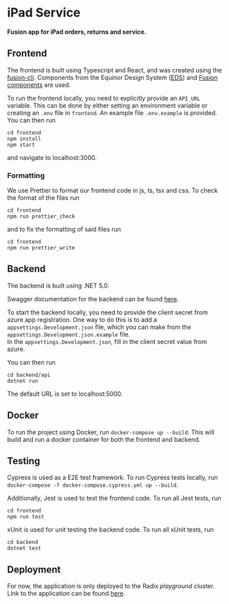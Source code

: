 # iPad Service
**Fusion app for iPad orders, returns and service.**

## Frontend
The frontend is built using Typescript and React, and was created using the
[fusion-cli](https://github.com/equinor/fusion-cli). Components from the
Equinor Design System ([EDS](https://eds.equinor.com/)) and
[Fusion components](https://github.com/equinor/fusion-components) are used. 

To run the frontend locally, you need to explicitly provide an ``API_URL``
variable. This can be done by either setting an environment variable or creating
an ``.env`` file in ``frontend``. An example file ``.env.example`` is provided.
You can then run
```
cd frontend
npm install
npm start
```
and navigate to localhost:3000.

### Formatting
We use Prettier to format our frontend code in js, ts, tsx and css.
To check the format of the files run
```
cd frontend
npm run prettier_check
```
and to fix the formatting of said files run
```
cd frontend
npm run prettier_write
```

## Backend
The backend is built using .NET 5.0.  

Swagger documentation for the backend can be found 
[here](https://backend-fusion-app-ipad-dev.playground.radix.equinor.com/swagger).  

To start the backend locally, you need to provide the client secret from 
azure app registration.
One way to do this is to add a ``appsettings.Development.json`` file, which 
you can make from the ``appsettings.Development.json.example`` file.  
In the ``appsettings.Development.json``, fill in the client secret value from azure.

You can then run
```
cd backend/api
dotnet run
```
The default URL is set to localhost:5000.

## Docker
To run the project using Docker, run ``docker-compose up --build``. This will
build and run a docker container for both the frontend and backend.

## Testing
Cypress is used as a E2E test framework. To run Cypress tests locally, run
``docker-compose -f docker-compose.cypress.yml up --build``.

Additionally, Jest is used to test the frontend code. To run all Jest tests, run
```
cd frontend
npm run test
```

xUnit is used for unit testing the backend code. To run all xUnit tests, run
```
cd backend
dotnet test
```  

## Deployment
For now, the application is only deployed to the Radix _playground_ cluster.
Link to the application can be found
[here](https://frontend-fusion-app-ipad-dev.playground.radix.equinor.com/).  
